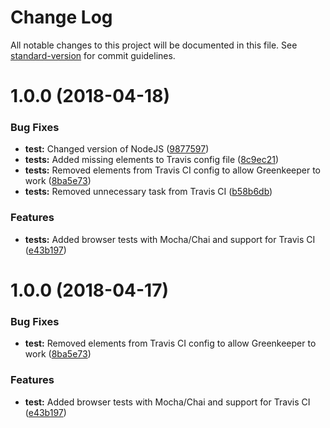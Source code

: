 # Change Log

All notable changes to this project will be documented in this file. See [standard-version](https://github.com/conventional-changelog/standard-version) for commit guidelines.

<a name="1.0.0"></a>
# 1.0.0 (2018-04-18)


### Bug Fixes

* **test:** Changed version of NodeJS ([9877597](https://github.com/rafa8626/openplayer/commit/9877597))
* **tests:** Added missing elements to Travis config file ([8c9ec21](https://github.com/rafa8626/openplayer/commit/8c9ec21))
* **tests:** Removed elements from Travis CI config to allow Greenkeeper to work ([8ba5e73](https://github.com/rafa8626/openplayer/commit/8ba5e73))
* **tests:** Removed unnecessary task from Travis CI ([b58b6db](https://github.com/rafa8626/openplayer/commit/b58b6db))


### Features

* **tests:** Added browser tests with Mocha/Chai and support for Travis CI ([e43b197](https://github.com/rafa8626/openplayer/commit/e43b197))



<a name="1.0.0"></a>
# 1.0.0 (2018-04-17)

### Bug Fixes

* **test:** Removed elements from Travis CI config to allow Greenkeeper to work ([8ba5e73](https://github.com/rafa8626/openplayer/commit/8ba5e73))

### Features

* **test:** Added browser tests with Mocha/Chai and support for Travis CI ([e43b197](https://github.com/rafa8626/openplayer/commit/e43b197))